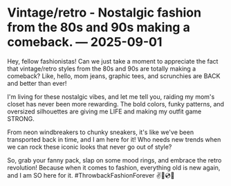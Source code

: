 # Vintage/retro - Nostalgic fashion from the 80s and 90s making a comeback. — 2025-09-01

Hey, fellow fashionistas! Can we just take a moment to appreciate the fact that vintage/retro styles from the 80s and 90s are totally making a comeback? Like, hello, mom jeans, graphic tees, and scrunchies are BACK and better than ever!

I'm living for these nostalgic vibes, and let me tell you, raiding my mom's closet has never been more rewarding. The bold colors, funky patterns, and oversized silhouettes are giving me LIFE and making my outfit game STRONG.

From neon windbreakers to chunky sneakers, it's like we've been transported back in time, and I am here for it! Who needs new trends when we can rock these iconic looks that never go out of style?

So, grab your fanny pack, slap on some mood rings, and embrace the retro revolution! Because when it comes to fashion, everything old is new again, and I am SO here for it. #ThrowbackFashionForever ✌️🌈💿👾